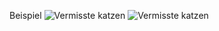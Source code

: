 Beispiel 
![Vermisste katzen ](https://github.com/user-attachments/assets/4b250b92-58cb-457f-b863-22c3e08344f1)
![Vermisste katzen ](https://github.com/user-attachments/assets/9cc04577-4bf3-48ab-945c-6da1f14f61e4)

